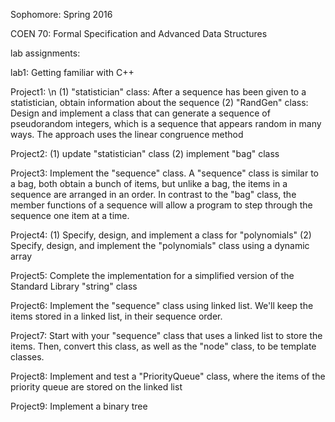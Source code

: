 Sophomore: Spring 2016

COEN 70: Formal Specification and Advanced Data Structures

lab assignments:

lab1: Getting familiar with C++

Project1: \n
(1) "statistician" class: After a sequence has been given to a statistician, obtain information about the sequence
(2) "RandGen" class: Design and implement a class that can generate a sequence of pseudorandom integers, which is a sequence that appears random in many ways. The approach uses the linear congruence method

Project2:
(1) update "statistician" class
(2) implement "bag" class

Project3:
Implement the "sequence" class. A "sequence" class is similar to a bag, both obtain a bunch of items, but unlike a bag, the items in a sequence are arranged in an order. In contrast to the "bag" class, the member functions of a sequence will allow a program to step through the sequence one item at a time.

Project4:
(1) Specify, design, and implement a class for "polynomials"
(2) Specify, design, and implement the "polynomials" class using a dynamic array

Project5:
Complete the implementation for a simplified version of the Standard Library "string" class

Project6:
Implement the "sequence" class using linked list. We'll keep the items stored in a linked list, in their sequence order.

Project7:
Start with your "sequence" class that uses a linked list to store the items. Then, convert this class, as well as the "node" class, to be template classes.

Project8:
Implement and test a "PriorityQueue" class, where the items of the priority queue are stored on the linked list

Project9:
Implement a binary tree
